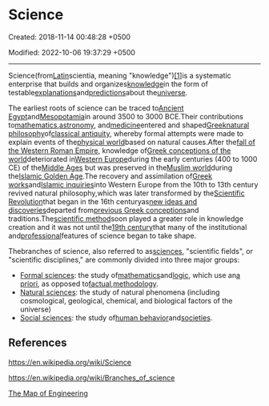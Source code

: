 # Science

Created: 2018-11-14 00:48:28 +0500

Modified: 2022-10-06 19:37:29 +0500

---

Science(from[Latin](https://en.wikipedia.org/wiki/Latin_language)scientia, meaning "knowledge")[[1]](https://en.wikipedia.org/wiki/Science#cite_note-1)is a systematic enterprise that builds and organizes[knowledge](https://en.wikipedia.org/wiki/Knowledge)in the form of testable[explanations](https://en.wikipedia.org/wiki/Explanation)and[predictions](https://en.wikipedia.org/wiki/Predictions)about the[universe](https://en.wikipedia.org/wiki/Universe).

The earliest roots of science can be traced to[Ancient Egypt](https://en.wikipedia.org/wiki/Ancient_Egypt)and[Mesopotamia](https://en.wikipedia.org/wiki/Mesopotamia)in around 3500 to 3000 BCE.Their contributions to[mathematics](https://en.wikipedia.org/wiki/Mathematics),[astronomy](https://en.wikipedia.org/wiki/Astronomy), and[medicine](https://en.wikipedia.org/wiki/Medicine)entered and shaped[Greek](https://en.wikipedia.org/wiki/Ancient_Greece)[natural philosophy](https://en.wikipedia.org/wiki/Natural_philosophy)of[classical antiquity](https://en.wikipedia.org/wiki/Classical_antiquity), whereby formal attempts were made to explain events of the[physical world](https://en.wikipedia.org/wiki/Universe)based on natural causes.After the[fall of the Western Roman Empire](https://en.wikipedia.org/wiki/Fall_of_the_Western_Roman_Empire), knowledge of[Greek conceptions of the world](https://en.wikipedia.org/wiki/History_of_science_in_classical_antiquity)deteriorated in[Western Europe](https://en.wikipedia.org/wiki/Western_Europe)during the early centuries (400 to 1000 CE) of the[Middle Ages](https://en.wikipedia.org/wiki/Middle_Ages) but was preserved in the[Muslim world](https://en.wikipedia.org/wiki/Muslim_world)during the[Islamic Golden Age](https://en.wikipedia.org/wiki/Islamic_Golden_Age).The recovery and assimilation of[Greek works](https://en.wikipedia.org/wiki/Ancient_Greek_literature)and[Islamic inquiries](https://en.wikipedia.org/wiki/Science_in_the_medieval_Islamic_world)into Western Europe from the 10th to 13th century revived natural philosophy,which was later transformed by the[Scientific Revolution](https://en.wikipedia.org/wiki/Scientific_Revolution)that began in the 16th centuryas[new ideas and discoveries](https://en.wikipedia.org/wiki/Scientific_Revolution#New_ideas)departed from[previous Greek conceptions](https://en.wikipedia.org/wiki/Scientific_Revolution#Ancient_and_medieval_background)and traditions.The[scientific method](https://en.wikipedia.org/wiki/Scientific_method)soon played a greater role in knowledge creation and it was not until the[19th century](https://en.wikipedia.org/wiki/19th_century_in_science)that many of the institutional and[professional](https://en.wikipedia.org/wiki/Scientist)features of science began to take shape.

Thebranches of science, also referred to as[sciences](https://en.wikipedia.org/wiki/Science), "scientific fields", or "scientific disciplines," are commonly divided into three major groups:

- [Formal sciences](https://en.wikipedia.org/wiki/Formal_science): the study of[mathematics](https://en.wikipedia.org/wiki/Mathematics)and[logic](https://en.wikipedia.org/wiki/Logic), which use an[a priori](https://en.wikipedia.org/wiki/A_priori_and_a_posteriori), as opposed to[factual](https://en.wikipedia.org/wiki/Fact),[methodology](https://en.wikipedia.org/wiki/Methodology).
- [Natural sciences](https://en.wikipedia.org/wiki/Natural_science): the study of natural phenomena (including cosmological, geological, chemical, and biological factors of the universe)
- [Social sciences](https://en.wikipedia.org/wiki/Social_science): the study of[human behavior](https://en.wikipedia.org/wiki/Human_behavior)and[societies](https://en.wikipedia.org/wiki/Society).

## References

<https://en.wikipedia.org/wiki/Science>

<https://en.wikipedia.org/wiki/Branches_of_science>

[The Map of Engineering](https://youtu.be/pQgxiQAMTTo)
